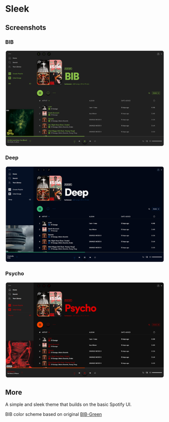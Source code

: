 # Sleek

## Screenshots

### BIB
![BIB Screenshot](bib.png)

### Deep
![Deep Screenshot](deep.png)

### Psycho
![Psycho Screenshot](psycho.png)

## More

A simple and sleek theme that builds on the basic Spotify UI.

BIB color scheme based on original [BIB-Green](https://github.com/morpheusthewhite/spicetify-themes/tree/master/BIB-Green) 
